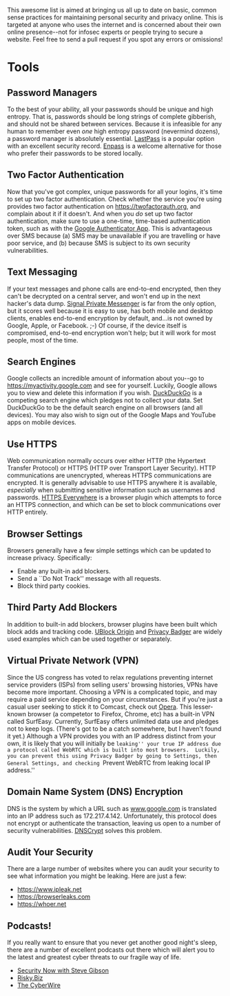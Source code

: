 This awesome list is aimed at bringing us all up to date on basic, common sense practices for maintaining personal security and privacy online.  This is targeted at anyone who uses the internet and is concerned about their own online presence--not for infosec experts or people trying to secure a website.  Feel free to send a pull request if you spot any errors or omissions!

# Tools

## Password Managers

To the best of your ability, all your passwords should be unique and high entropy.  That is, passwords should be long strings of complete gibberish, and should not be shared between services.  Because it is infeasible for any human to remember even *one* high entropy password (nevermind dozens), a password manager is absolutely essential.  [LastPass](https://www.lastpass.com) is a popular option with an excellent security record.  [Enpass](https://www.enpass.io) is a welcome alternative for those who prefer their passwords to be stored locally.

## Two Factor Authentication

Now that you've got complex, unique passwords for all your logins, it's time to set up two factor authentication.  Check whether the service you're using provides two factor authentication on https://twofactorauth.org, and complain about it if it doesn't.  And when you *do* set up two factor authentication, make sure to use a one-time, time-based authentication token, such as with the [Google Authenticator App](https://support.google.com/accounts/answer/1066447?hl=en).  This is advantageous over SMS because (a) SMS may be unavailable if you are travelling or have poor service, and (b) because SMS is subject to its own security vulnerabilities.

## Text Messaging

If your text messages and phone calls are end-to-end encrypted, then they can't be decrypted on a central server, and won't end up in the next hacker's data dump.  [Signal Private Messenger](https://whispersystems.org) is far from the only option, but it scores well because it is easy to use, has both mobile and desktop clients, enables end-to-end encryption by default, and...is not owned by Google, Apple, or Facebook.  ;-)  Of course, if the device itself is compromised, end-to-end encryption won't help; but it will work for most people, most of the time.

## Search Engines

Google collects an incredible amount of information about you--go to https://myactivity.google.com and see for yourself.  Luckily, Google allows you to view and delete this information if you wish.  [DuckDuckGo](https://duckduckgo.com) is a competing search engine which pledges not to collect your data.  Set DuckDuckGo to be the default search engine on all browsers (and all devices).  You may also wish to sign out of the Google Maps and YouTube apps on mobile devices.

## Use HTTPS

Web communication normally occurs over either HTTP (the Hypertext Transfer Protocol) or HTTPS (HTTP over Transport Layer Security).  HTTP communications are unencrypted, whereas HTTPS communications are encrypted.  It is generally advisable to use HTTPS anywhere it is available, *especially* when submitting sensitive information such as usernames and passwords.  [HTTPS Everywhere](https://www.eff.org/https-everywhere) is a browser plugin which attempts to force an HTTPS connection, and which can be set to block communications over HTTP entirely. 

## Browser Settings

Browsers generally have a few simple settings which can be updated to increase privacy.  Specifically:

- Enable any built-in add blockers.
- Send a ``Do Not Track'' message with all requests.
- Block third party cookies.

## Third Party Add Blockers

In addition to built-in add blockers, browser plugins have been built which block adds and tracking code.  [UBlock Origin](https://github.com/gorhill/uBlock/blob/master/README.md) and [Privacy Badger](https://www.eff.org/privacybadger) are widely used examples which can be used together or separately.

## Virtual Private Network (VPN)

Since the US congress has voted to relax regulations preventing internet service providers (ISPs) from selling users' browsing histories, VPNs have become more important.  Choosing a VPN is a complicated topic, and may require a paid service depending on your circumstances.  But if you're just a casual user seeking to stick it to Comcast, check out [Opera](https://www.opera.com).  This lesser-known browser (a competetor to Firefox, Chrome, etc) has a built-in VPN called SurfEasy.  Currently, SurfEasy offers unlimited data use and pledges not to keep logs.  (There's got to be a catch somewhere, but I haven't found it yet.)  Although a VPN provides you with an IP address distinct from your own, it is likely that you will initially be ``leaking'' your true IP address due a protocol called WebRTC which is built into most browsers.  Luckily, you can prevent this using Privacy Badger by going to Settings, then General Settings, and checking ``Prevent WebRTC from leaking local IP address.''

## Domain Name System (DNS) Encryption

DNS is the system by which a URL such as www.google.com is translated into an IP address such as 172.217.4.142.  Unfortunately, this protocol does not encrypt or authenticate the transaction, leaving us open to a number of security vulnerabilities.  [DNSCrypt](https://www.dnscrypt.org) solves this problem.

## Audit Your Security

There are a large number of websites where you can audit your security to see what information you might be leaking.  Here are just a few:

- https://www.ipleak.net
- https://browserleaks.com
- https://whoer.net

## Podcasts!

If you really want to ensure that you never get another good night's sleep, there are a number of excellent podcasts out there which will alert you to the latest and greatest cyber threats to our fragile way of life.

- [Security Now with Steve Gibson](https://www.grc.com/securitynow.htm)
- [Risky.Biz](https://risky.biz/netcasts/risky-business/)
- [The CyberWire](https://thecyberwire.com)
